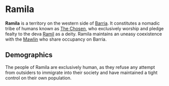 # Ramila

**Ramila** is a territory on the western side of [Barria](../mote/esterfell/barria.md). It constitutes a nomadic tribe of humans known as [The Chosen](../organizations/the-chosen.md), who exclusively worship and pledge fealty to the deva [Ramil](../pantheon/ramil.md) as a deity. Ramila maintains an uneasy coexistence with the [Mawlin](mawlin.md) who share occupancy on Barria.

## Demographics

The people of Ramila are exclusively human, as they refuse any attempt from outsiders to immigrate into their society and have maintained a tight control on their own population.
